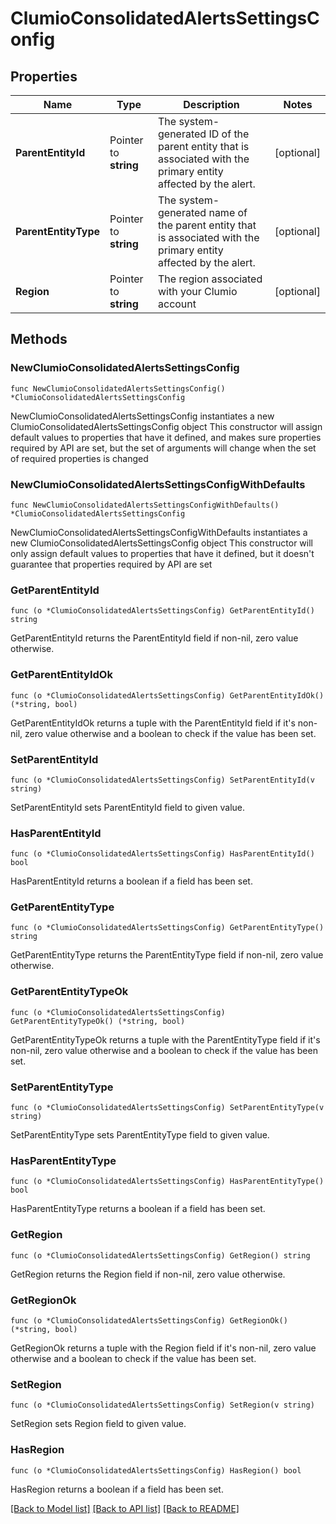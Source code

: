 # ClumioConsolidatedAlertsSettingsConfig

## Properties

Name | Type | Description | Notes
------------ | ------------- | ------------- | -------------
**ParentEntityId** | Pointer to **string** | The system-generated ID of the parent entity that is associated with the primary entity affected by the alert. | [optional] 
**ParentEntityType** | Pointer to **string** | The system-generated name of the parent entity that is associated with the primary entity affected by the alert. | [optional] 
**Region** | Pointer to **string** | The region associated with your Clumio account | [optional] 

## Methods

### NewClumioConsolidatedAlertsSettingsConfig

`func NewClumioConsolidatedAlertsSettingsConfig() *ClumioConsolidatedAlertsSettingsConfig`

NewClumioConsolidatedAlertsSettingsConfig instantiates a new ClumioConsolidatedAlertsSettingsConfig object
This constructor will assign default values to properties that have it defined,
and makes sure properties required by API are set, but the set of arguments
will change when the set of required properties is changed

### NewClumioConsolidatedAlertsSettingsConfigWithDefaults

`func NewClumioConsolidatedAlertsSettingsConfigWithDefaults() *ClumioConsolidatedAlertsSettingsConfig`

NewClumioConsolidatedAlertsSettingsConfigWithDefaults instantiates a new ClumioConsolidatedAlertsSettingsConfig object
This constructor will only assign default values to properties that have it defined,
but it doesn't guarantee that properties required by API are set

### GetParentEntityId

`func (o *ClumioConsolidatedAlertsSettingsConfig) GetParentEntityId() string`

GetParentEntityId returns the ParentEntityId field if non-nil, zero value otherwise.

### GetParentEntityIdOk

`func (o *ClumioConsolidatedAlertsSettingsConfig) GetParentEntityIdOk() (*string, bool)`

GetParentEntityIdOk returns a tuple with the ParentEntityId field if it's non-nil, zero value otherwise
and a boolean to check if the value has been set.

### SetParentEntityId

`func (o *ClumioConsolidatedAlertsSettingsConfig) SetParentEntityId(v string)`

SetParentEntityId sets ParentEntityId field to given value.

### HasParentEntityId

`func (o *ClumioConsolidatedAlertsSettingsConfig) HasParentEntityId() bool`

HasParentEntityId returns a boolean if a field has been set.

### GetParentEntityType

`func (o *ClumioConsolidatedAlertsSettingsConfig) GetParentEntityType() string`

GetParentEntityType returns the ParentEntityType field if non-nil, zero value otherwise.

### GetParentEntityTypeOk

`func (o *ClumioConsolidatedAlertsSettingsConfig) GetParentEntityTypeOk() (*string, bool)`

GetParentEntityTypeOk returns a tuple with the ParentEntityType field if it's non-nil, zero value otherwise
and a boolean to check if the value has been set.

### SetParentEntityType

`func (o *ClumioConsolidatedAlertsSettingsConfig) SetParentEntityType(v string)`

SetParentEntityType sets ParentEntityType field to given value.

### HasParentEntityType

`func (o *ClumioConsolidatedAlertsSettingsConfig) HasParentEntityType() bool`

HasParentEntityType returns a boolean if a field has been set.

### GetRegion

`func (o *ClumioConsolidatedAlertsSettingsConfig) GetRegion() string`

GetRegion returns the Region field if non-nil, zero value otherwise.

### GetRegionOk

`func (o *ClumioConsolidatedAlertsSettingsConfig) GetRegionOk() (*string, bool)`

GetRegionOk returns a tuple with the Region field if it's non-nil, zero value otherwise
and a boolean to check if the value has been set.

### SetRegion

`func (o *ClumioConsolidatedAlertsSettingsConfig) SetRegion(v string)`

SetRegion sets Region field to given value.

### HasRegion

`func (o *ClumioConsolidatedAlertsSettingsConfig) HasRegion() bool`

HasRegion returns a boolean if a field has been set.


[[Back to Model list]](../README.md#documentation-for-models) [[Back to API list]](../README.md#documentation-for-api-endpoints) [[Back to README]](../README.md)


